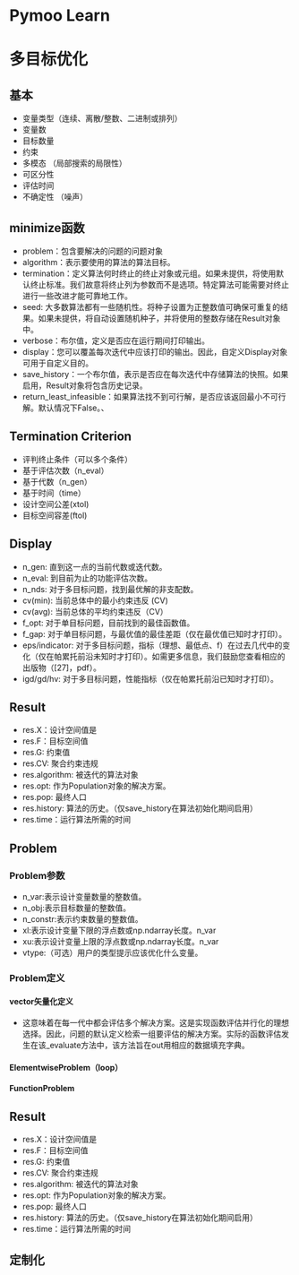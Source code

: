 # Pymoo Learn
# 多目标优化
## 基本
- 变量类型（连续、离散/整数、二进制或排列） 
- 变量数
- 目标数量 
- 约束
- 多模态 （局部搜索的局限性） 
- 可区分性 
- 评估时间 
- 不确定性 （噪声）

## minimize函数
* problem：包含要解决的问题的问题对象  
* algorithm：表示要使用的算法的算法目标。
* termination：定义算法何时终止的终止对象或元组。如果未提供，将使用默认终止标准。我们故意将终止列为参数而不是选项。特定算法可能需要对终止进行一些改进才能可靠地工作。
* seed: 大多数算法都有一些随机性。将种子设置为正整数值可确保可重复的结果。如果未提供，将自动设置随机种子，并将使用的整数存储在Result对象中。
* verbose：布尔值，定义是否应在运行期间打印输出。
* display：您可以覆盖每次迭代中应该打印的输出。因此，自定义Display对象可用于自定义目的。
* save_history：一个布尔值，表示是否应在每次迭代中存储算法的快照。如果启用，Result对象将包含历史记录。
* return_least_infeasible：如果算法找不到可行解，是否应该返回最小不可行解。默认情况下False。、

## Termination Criterion
* 评判终止条件（可以多个条件）
* 基于评估次数（n_eval）
* 基于代数（n_gen）
* 基于时间（time）
* 设计空间公差(xtol)
* 目标空间容差(ftol)

## Display
* n_gen: 直到这一点的当前代数或迭代数。 
* n_eval: 到目前为止的功能评估次数。
* n_nds: 对于多目标问题，找到最优解的非支配数。
* cv(min): 当前总体中的最小约束违反 (CV)
* cv(avg): 当前总体的平均约束违反（CV）
* f_opt: 对于单目标问题，目前找到的最佳函数值。
* f_gap: 对于单目标问题，与最优值的最佳差距（仅在最优值已知时才打印）。
* eps/indicator: 对于多目标问题，指标（理想、最低点、f）在过去几代中的变化（仅在帕累托前沿未知时才打印）。如需更多信息，我们鼓励您查看相应的出版物（[27]，pdf）。 
* igd/gd/hv: 对于多目标问题，性能指标（仅在帕累托前沿已知时才打印）。

## Result
* res.X：设计空间值是
* res.F：目标空间值
* res.G: 约束值
* res.CV: 聚合约束违规
* res.algorithm: 被迭代的算法对象
* res.opt: 作为Population对象的解决方案。
* res.pop: 最终人口
* res.history: 算法的历史。（仅save_history在算法初始化期间启用）
* res.time：运行算法所需的时间

## Problem
### Problem参数
* n_var:表示设计变量数量的整数值。
* n_obj:表示目标数量的整数值。
* n_constr:表示约束数量的整数值。
* xl:表示设计变量下限的浮点数或np.ndarray长度。n_var
* xu:表示设计变量上限的浮点数或np.ndarray长度。n_var
* vtype:（可选）用户的类型提示应该优化什么变量。
### Problem定义
#### vector矢量化定义
* 这意味着在每一代中都会评估多个解决方案。这是实现函数评估并行化的理想选择。因此，问题的默认定义检索一组要评估的解决方案。实际的函数评估发生在该_evaluate方法中，该方法旨在out用相应的数据填充字典。 
#### ElementwiseProblem（loop）
#### FunctionProblem


## Result
* res.X：设计空间值是
* res.F：目标空间值
* res.G: 约束值
* res.CV: 聚合约束违规
* res.algorithm: 被迭代的算法对象
* res.opt: 作为Population对象的解决方案。
* res.pop: 最终人口
* res.history: 算法的历史。（仅save_history在算法初始化期间启用）
* res.time：运行算法所需的时间

## 定制化